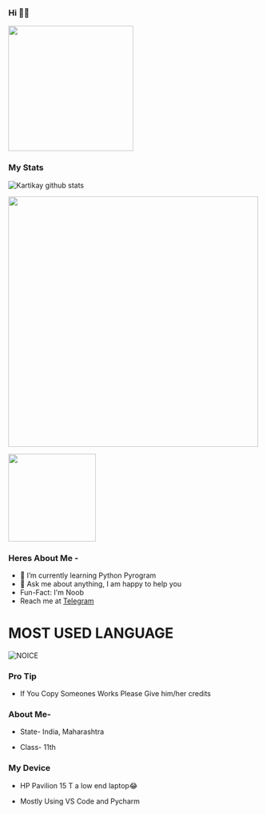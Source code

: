 ### Hi 👋👋

<img align='centre' src='https://media1.tenor.com/images/73c30c771d758437b67f727452b73f4e/tenor.gif' width='250"'>

### My Stats
![Kartikay github stats](https://github-readme-stats.vercel.app/api?username=Kartikay22&show_icons=true&theme=midnight-purple)

<img src='https://github-readme-streak-stats.herokuapp.com/?user=Kartikay22&theme=midnight-purple&show_icon=true' width='500"'></p> <img src='https://komarev.com/ghpvc/?username=Kartikay22&label=My%20Profile%20Views&color=blueviolet&style=plastic' width='175"'></p>

### Heres About Me -

- 🌱 I’m currently learning Python Pyrogram
- 💬 Ask me about anything, I am happy to help you
- Fun-Fact: I'm Noob
- Reach me at [Telegram](https://t.me/xartikay)

# MOST USED LANGUAGE

![NOICE](https://github-readme-stats.vercel.app/api/top-langs/?username=Kartikay22&theme=midnight-purple)


### Pro Tip

- If You Copy Someones Works Please Give him/her credits

### About Me-

- State- India, Maharashtra

- Class- 11th


### My Device

- HP Pavilion 15 T a low end laptop😂

- Mostly Using VS Code and Pycharm
  
